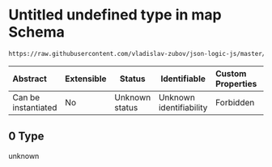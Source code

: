 # Untitled undefined type in map Schema

```txt
https://raw.githubusercontent.com/vladislav-zubov/json-logic-js/master/schemas/operators/array/map.json#/examples/0/map/0
```




| Abstract            | Extensible | Status         | Identifiable            | Custom Properties | Additional Properties | Access Restrictions | Defined In                                                    |
| :------------------ | ---------- | -------------- | ----------------------- | :---------------- | --------------------- | ------------------- | ------------------------------------------------------------- |
| Can be instantiated | No         | Unknown status | Unknown identifiability | Forbidden         | Allowed               | none                | [map.json\*](operators/array/map.json "open original schema") |

## 0 Type

unknown
